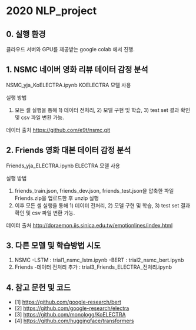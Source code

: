 # 2020 NLP_project

## 0. 실행 환경
클라우드 서버와 GPU를 제공받는 google colab 에서 진행.


## 1. NSMC 네이버 영화 리뷰 데이터 감정 분석
NSMC_yja_KoELECTRA.ipynb
KOELECTRA 모델 사용

실행 방법
1. 모든 셀 실행을 통해 1) 데이터 전처리, 2) 모델 구현 및 학습, 3) test set 결과 확인 및 csv 파일 변환 가능.

데이터 출처
https://github.com/e9t/nsmc.git


## 2. Friends 영화 대본 데이터 감정 분석
Friends_yja_ELECTRA.ipynb
ELECTRA 모델 사용

실행 방법
1. friends_train.json, friends_dev.json, friends_test.json을 압축한 파일 Friends.zip을 업로드한 후 unzip 실행
2. 이후 모든 셀 실행을 통해 1) 데이터 전처리, 2) 모델 구현 및 학습, 3) test set 결과 확인 및 csv 파일 변환 가능.

데이터 출처
http://doraemon.iis.sinica.edu.tw/emotionlines/index.html



## 3. 다른 모델 및 학습방법 시도

1. NSMC 
   -LSTM : trial1_nsmc_lstm.ipynb
   -BERT : trial2_nsmc_bert.ipynb
2. Friends 
   -데이터 전처리 추가 : trial3_Friends_ELECTRA_전처리.ipynb
   
   
   
  
## 4. 참고 문헌 및 코드
* [1] https://github.com/google-research/bert
* [2] https://github.com/google-research/electra
* [3] https://github.com/monologg/KoELECTRA
* [4] https://github.com/huggingface/transformers

